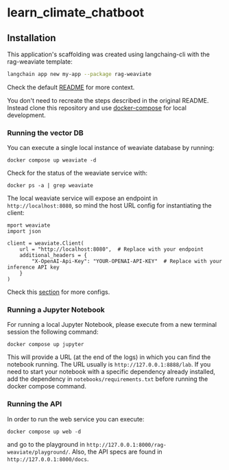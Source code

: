 # learn_climate_chatboot

## Installation

This application's scaffolding was created using langchaing-cli with the rag-weaviate template:

```bash
langchain app new my-app --package rag-weaviate
```

Check the default [README](docs/SCAFFOLDING.md) for more context.

You don't need to recreate the steps described in the original README. Instead clone this repository and use [docker-compose](https://smallsharpsoftwaretools.com/tutorials/use-colima-to-run-docker-containers-on-macos/) for local development.

### Running the vector DB

You can execute a single local instance of weaviate database by running:

```
docker compose up weaviate -d
```

Check for the status of the weaviate service with:

```
docker ps -a | grep weaviate
```

The local weaviate service will expose an endpoint in `http://localhost:8080`, so mind the host URL config for instantiating the client:

```
mport weaviate
import json

client = weaviate.Client(
    url = "http://localhost:8080",  # Replace with your endpoint
    additional_headers = {
        "X-OpenAI-Api-Key": "YOUR-OPENAI-API-KEY"  # Replace with your inference API key
    }
)
```
Check this [section](https://weaviate.io/developers/weaviate/quickstart#can-i-use-another-deployment-method) for more configs.

### Running a Jupyter Notebook

For running a local Jupyter Notebook, please execute from a new terminal session the following command:

```
docker compose up jupyter
```

This will provide a URL (at the end of the logs) in which you can find the notebook running. The URL usually is `http://127.0.0.1:8888/lab`. If you need to start your notebook with a specific dependency already installed, add the dependency in `notebooks/requirements.txt` before running the docker compose command.

### Running the API

In order to run the web service you can execute:

```
docker compose up web -d
```

and go to the playground in `http://127.0.0.1:8000/rag-weaviate/playground/`. Also, the API specs are found in `http://127.0.0.1:8000/docs`.